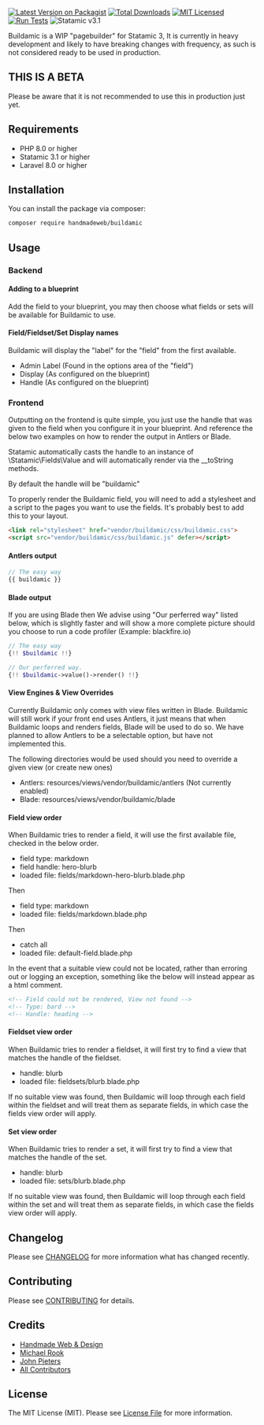 [![Latest Version on Packagist](https://img.shields.io/packagist/v/handmadeweb/buildamic.svg?style=flat-square)](https://packagist.org/packages/handmadeweb/buildamic)
[![Total Downloads](https://img.shields.io/packagist/dt/handmadeweb/buildamic.svg?style=flat-square)](https://packagist.org/packages/handmadeweb/buildamic)
[![MIT Licensed](https://img.shields.io/badge/license-MIT-blue.svg?style=flat-square)](LICENSE.md)
[![Run Tests](https://github.com/handmadeweb/buildamic/actions/workflows/tests.yml/badge.svg)](https://github.com/handmadeweb/buildamic/actions/workflows/tests.yml)
![Statamic v3.1](https://img.shields.io/badge/Statamic-3.1+-FF269E?style=flat-square)

Buildamic is a WIP "pagebuilder" for Statamic 3, It is currently in heavy development and likely to have breaking changes with frequency, as such is not considered ready to be used in production.

## THIS IS A BETA
Please be aware that it is not recommended to use this in production just yet.

## Requirements
* PHP 8.0 or higher
* Statamic 3.1 or higher
* Laravel 8.0 or higher

## Installation

You can install the package via composer:

```bash
composer require handmadeweb/buildamic
```

## Usage

### Backend
#### Adding to a blueprint

Add the field to your blueprint, you may then choose what fields or sets will be available for Buildamic to use.

#### Field/Fieldset/Set Display names
Buildamic will display the "label" for the "field" from the first available.
* Admin Label (Found in the options area of the "field")
* Display (As configured on the blueprint)
* Handle (As configured on the blueprint)

### Frontend
Outputting on the frontend is quite simple, you just use the handle that was given to the field when you configure it in your blueprint.
And reference the below two examples on how to render the output in Antlers or Blade.

Statamic automatically casts the handle to an instance of \Statamic\Fields\Value and will automatically render via the __toString methods. 

By default the handle will be "buildamic"

To properly render the Buildamic field, you will need to add a stylesheet and a script to the pages you want to use the fields. It's probably best to add this to your layout.

```html
<link rel="stylesheet" href="vendor/buildamic/css/buildamic.css">
<script src="vendor/buildamic/css/buildamic.js" defer></script>
```

#### Antlers output
```php
// The easy way
{{ buildamic }}
```

#### Blade output
If you are using Blade then We advise using "Our perferred way" listed below, which is slightly faster and will show a more complete picture should you choose to run a code profiler (Example: blackfire.io)

```php
// The easy way
{!! $buildamic !!}

// Our perferred way.
{!! $buildamic->value()->render() !!}
```

#### View Engines & View Overrides
Currently Buildamic only comes with view files written in Blade.
Buildamic will still work if your front end uses Antlers, it just means that when Buildamic loops and renders fields, Blade will be used to do so.
We have planned to allow Antlers to be a selectable option, but have not implemented this.

The following directories would be used should you need to override a given view (or create new ones)
* Antlers: resources/views/vendor/buildamic/antlers (Not currently enabled)
* Blade: resources/views/vendor/buildamic/blade

#### Field view order
When Buildamic tries to render a field, it will use the first available file, checked in the below order.

* field type: markdown
* field handle: hero-blurb
* loaded file: fields/markdown-hero-blurb.blade.php
 
Then

* field type: markdown
* loaded file: fields/markdown.blade.php

Then

* catch all
* loaded file: default-field.blade.php

In the event that a suitable view could not be located, rather than erroring out or logging an exception, something like the below will instead appear as a html comment.

```html
<!-- Field could not be rendered, View not found -->
<!-- Type: bard -->
<!-- Handle: heading -->
```

#### Fieldset view order
When Buildamic tries to render a fieldset, it will first try to find a view that matches the handle of the fieldset.
* handle: blurb
* loaded file: fieldsets/blurb.blade.php

If no suitable view was found, then Buildamic will loop through each field within the fieldset and will treat them as separate fields, in which case the fields view order will apply.

#### Set view order
When Buildamic tries to render a set, it will first try to find a view that matches the handle of the set.

* handle: blurb
* loaded file: sets/blurb.blade.php

If no suitable view was found, then Buildamic will loop through each field within the set and will treat them as separate fields, in which case the fields view order will apply.

## Changelog

Please see [CHANGELOG](https://github.com/handmadeweb/buildamic/blob/master/CHANGELOG.md) for more information what has changed recently.

## Contributing

Please see [CONTRIBUTING](https://github.com/handmadeweb/buildamic/blob/master/CONTRIBUTING.md) for details.

## Credits

- [Handmade Web & Design](https://github.com/handmadeweb)
- [Michael Rook](https://github.com/michaelr0)
- [John Pieters](https://github.com/sliver37)
- [All Contributors](https://github.com/handmadeweb/buildamic/graphs/contributors)

## License

The MIT License (MIT). Please see [License File](https://github.com/handmadeweb/buildamic/blob/master/LICENSE.md) for more information.
